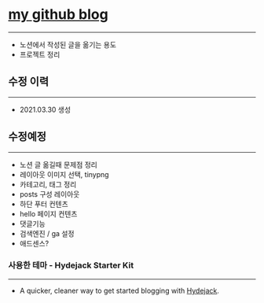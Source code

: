 # [my github blog](https://kim-eun-ji.github.io/)
---
* 노션에서 작성된 글을 옮기는 용도
* 프로젝트 정리

## 수정 이력
---
* 2021.03.30 생성

## 수정예정
---
* 노션 글 옮길때 문제점 정리
* 레이아웃 이미지 선택, tinypng
* 카테고리, 태그 정리
* posts 구성 레이아웃
* 하단 푸터 컨텐츠
* hello 페이지 컨텐츠
* 댓글기능
* 검색엔진 / ga 설정
* 애드센스?

### 사용한 테마 - Hydejack Starter Kit
---
* A quicker, cleaner way to get started blogging with [Hydejack](https://hydejack.com/).

